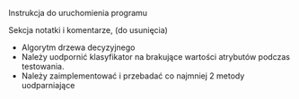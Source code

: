 Instrukcja do uruchomienia programu


Sekcja notatki i komentarze, (do usunięcia)
- Algorytm drzewa decyzyjnego
- Należy uodpornić klasyfikator na brakujące wartości atrybutów podczas testowania.
- Należy zaimplementować i przebadać co najmniej 2 metody uodparniające